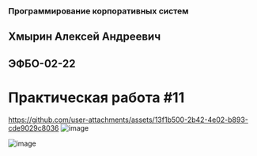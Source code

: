 ### Программирование корпоративных систем
## Хмырин Алексей Андреевич
## ЭФБО-02-22
# Практическая работа #11


https://github.com/user-attachments/assets/13f1b500-2b42-4e02-b893-cde9029c8036
![image](https://github.com/user-attachments/assets/9b989e44-24a8-425b-8151-c4436747ed3b)

![image](https://github.com/user-attachments/assets/a84c9d86-6b99-4af7-959f-ced6eb41ff1f)

